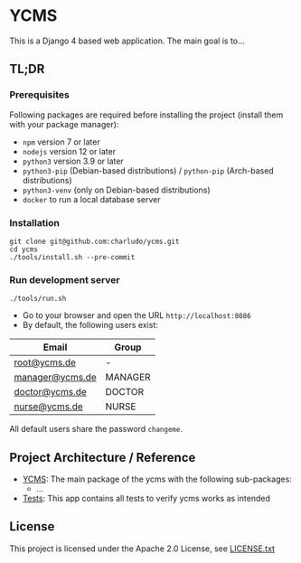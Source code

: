 # YCMS

This is a Django 4 based web application. The main goal is to...

## TL;DR

### Prerequisites

Following packages are required before installing the project (install them with your package manager):

* `npm` version 7 or later
* `nodejs` version 12 or later
* `python3` version 3.9 or later
* `python3-pip` (Debian-based distributions) / `python-pip` (Arch-based distributions)
* `python3-venv` (only on Debian-based distributions)
* `docker` to run a local database server

### Installation

````
git clone git@github.com:charludo/ycms.git
cd ycms
./tools/install.sh --pre-commit
````

### Run development server

````
./tools/run.sh
````

* Go to your browser and open the URL `http://localhost:8086`
* By default, the following users exist:

| Email                  | Group   |
|------------------------|---------|
| root@ycms.de    | -       |
| manager@ycms.de | MANAGER |
| doctor@ycms.de  | DOCTOR  |
| nurse@ycms.de   | NURSE   |

All default users share the password `changeme`.

## Project Architecture / Reference


- [YCMS](ycmss): The main package of the ycms with the following sub-packages:
  - ...
- [Tests](tests): This app contains all tests to verify ycms works as intended


## License

This project is licensed under the Apache 2.0 License, see [LICENSE.txt](./LICENSE.txt)
